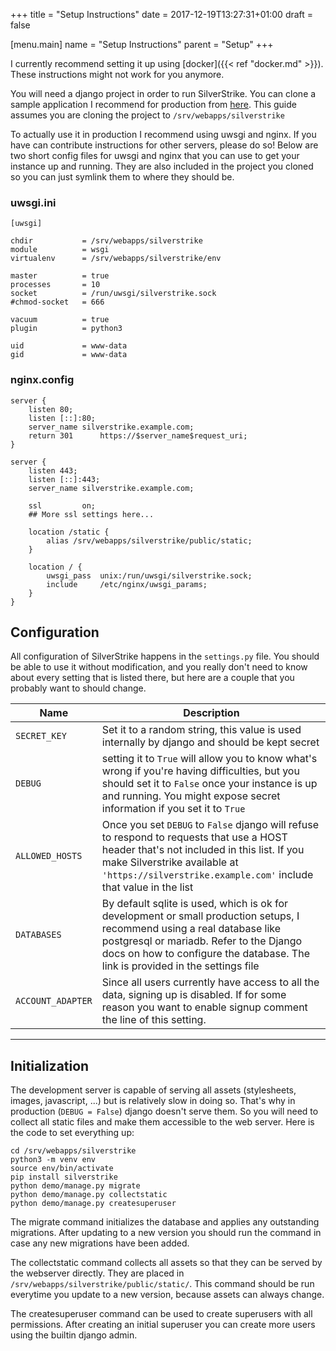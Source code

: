 +++
title = "Setup Instructions"
date =  2017-12-19T13:27:31+01:00
draft = false

[menu.main]
    name = "Setup Instructions"
    parent = "Setup"
+++

I currently recommend setting it up using [docker]({{< ref "docker.md" >}}). These instructions might not work for you anymore.


You will need a django project in order to run SilverStrike.
You can clone a sample application I recommend for production from [here](https://github.com/agstrike/production-project).
This guide assumes you are cloning the project to `/srv/webapps/silverstrike`


To actually use it in production I recommend using uwsgi and nginx.
If you have can contribute instructions for other servers, please do so!
Below are two short config files for uwsgi and nginx that you can use to get your instance up and running. They are also included in the project you cloned so you can just symlink them to where they should be.

### uwsgi.ini
```
[uwsgi]

chdir           = /srv/webapps/silverstrike
module          = wsgi
virtualenv      = /srv/webapps/silverstrike/env

master          = true
processes       = 10
socket          = /run/uwsgi/silverstrike.sock
#chmod-socket   = 666

vacuum          = true
plugin          = python3

uid             = www-data
gid             = www-data
```

### nginx.config
```
server {
	listen 80;
	listen [::]:80;
	server_name silverstrike.example.com;
	return 301      https://$server_name$request_uri;
}

server {
	listen 443;
	listen [::]:443;
	server_name silverstrike.example.com;

	ssl			on;
	## More ssl settings here...

	location /static {
		alias /srv/webapps/silverstrike/public/static;
	}

	location / {
		uwsgi_pass  unix:/run/uwsgi/silverstrike.sock;
		include     /etc/nginx/uwsgi_params;
	}
}

```

## Configuration
All configuration of SilverStrike happens in the `settings.py` file. 
You should be able to use it without modification,
and you really don't need to know about every setting that is listed there,
but here are a couple that you probably want to should change.

| Name | Description |
|-------|--------------|
| `SECRET_KEY` | Set it to a random string, this value is used internally by django and should be kept secret |
| `DEBUG` | setting it to `True` will allow you to know what's wrong if you're having difficulties, but you should set it to `False` once your instance is up and running. You might expose secret information if you set it to `True` |
| `ALLOWED_HOSTS` | Once you set `DEBUG` to `False` django will refuse to respond to requests that use a HOST header that's not included in this list. If you make Silverstrike available at `'https://silverstrike.example.com'` include that value in the list |
| `DATABASES` | By default sqlite is used, which is ok for development or small production setups, I recommend using  a real database like postgresql or mariadb. Refer to the Django docs on how to configure the database. The link is provided in the settings file |
| `ACCOUNT_ADAPTER` | Since all users currently have access to all the data, signing up is disabled. If for some reason you want to enable signup comment the line of this setting. |
----------------------------

## Initialization
The development server is capable of serving all assets (stylesheets, images, javascript, ...)
but is relatively slow in doing so.
That's why in production (`DEBUG = False`) django doesn't serve them.
So you will need to collect all static files and make them accessible to the web server.
Here is the code to set everything up:

```
cd /srv/webapps/silverstrike
python3 -m venv env
source env/bin/activate
pip install silverstrike
python demo/manage.py migrate
python demo/manage.py collectstatic
python demo/manage.py createsuperuser
```

The migrate command initializes the database and applies any outstanding migrations.
After updating to a new version you should run the command in case any new migrations have been added.

The collectstatic command collects all assets so that they can be served by the webserver directly.
They are placed in `/srv/webapps/silverstrike/public/static/`.
This command should be run everytime you update to a new version, because assets can always change.

The createsuperuser command can be used to create superusers with all permissions.
After creating an initial superuser you can create more users using the builtin django admin.

